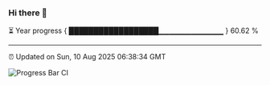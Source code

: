 ### Hi there 👋

⏳ Year progress { ██████████████████▁▁▁▁▁▁▁▁▁▁▁▁ } 60.62 %

---

⏰ Updated on Sun, 10 Aug 2025 06:38:34 GMT

![Progress Bar CI](https://github.com/DhruviPatel157/GitHub-Actions-Demo/workflows/Progress%20Bar%20CI/badge.svg)
